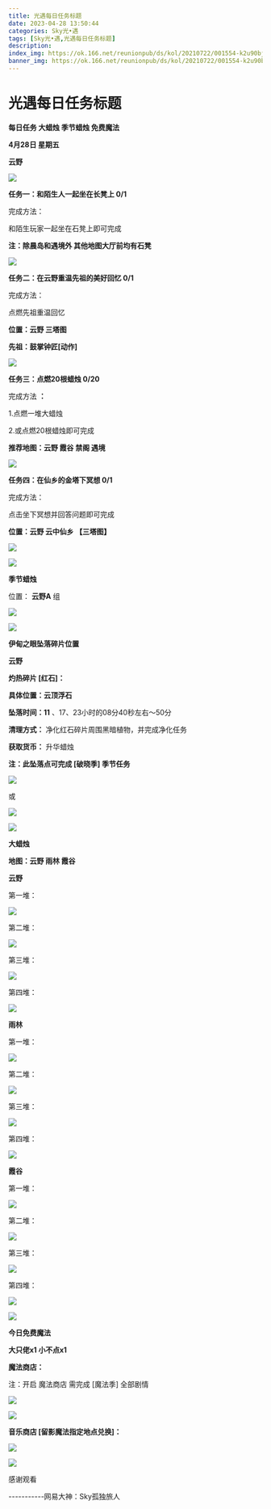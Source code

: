 ```yaml
---
title: 光遇每日任务标题
date: 2023-04-28 13:50:44
categories: Sky光•遇
tags: [Sky光•遇,光遇每日任务标题]
description: 
index_img: https://ok.166.net/reunionpub/ds/kol/20210722/001554-k2u90bj7ay.png?imageView&thumbnail=600x0&type=jpg
banner_img: https://ok.166.net/reunionpub/ds/kol/20210722/001554-k2u90bj7ay.png?imageView&thumbnail=600x0&type=jpg
---
```

# 光遇每日任务标题
**每日任务 大蜡烛 季节蜡烛 免费魔法**

 **4月28日 星期五**

 **云野**

![](https://img.166.net/reunionpub/ds/kol/20230428/001955-uhvbts6c8a.jpg)

 **任务一：和陌生人一起坐在长凳上 0/1**

完成方法：

和陌生玩家一起坐在石凳上即可完成

 **注：除晨岛和遇境外 其他地图大厅前均有石凳**

![](https://img.166.net/reunionpub/ds/kol/20230428/001023-dmjtq9gr6s.jpg)

 **任务二：在云野重温先祖的美好回忆 0/1**

完成方法：

点燃先祖重温回忆

 **位置：云野 三塔图**

 **先祖：鼓掌钟匠[动作]**

![](https://img.166.net/reunionpub/ds/kol/20230428/001058-5ptq8k4vuj.jpeg)

 **任务三：点燃20根蜡烛 0/20**

完成方法 **：**

1.点燃一堆大蜡烛

2.或点燃20根蜡烛即可完成

 **推荐地图：云野 霞谷 禁阁 遇境**

![](https://img.166.net/reunionpub/ds/kol/20230428/001214-ktsahwpr6b.jpg)

 **任务四：在仙乡的金塔下冥想 0/1**

完成方法：

点击坐下冥想并回答问题即可完成

 **位置：云野 云中仙乡  【三塔图】**

![](https://img.166.net/reunionpub/ds/kol/20230428/001230-udz9aisml5.jpg)

![](https://img.166.net/reunionpub/ds/kol/20221018/100256-wzutnocka0.png)

 **季节蜡烛**

位置： **云野A** 组

![](https://img.166.net/reunionpub/ds/kol/20230427/235634-4lksp63vef.png)

![](https://img.166.net/reunionpub/ds/kol/20221130/005912-5mvshq9nf3.png)

 **伊甸之眼坠落碎片位置**

 **云野**

 **灼热碎片 [红石]：**

 **具体位置：云顶浮石**

 **坠落时间：11** 、17、23小时的08分40秒左右～50分

 **清理方式：** 净化红石碎片周围黑暗植物，并完成净化任务

 **获取货币：** 升华蜡烛

 **注：此坠落点可完成  [破晓季] 季节任务**

![](https://img.166.net/reunionpub/ds/kol/20230428/003342-tksbq01yf3.jpeg)

或

![](https://img.166.net/reunionpub/ds/kol/20230428/003106-9csv0nk3be.jpeg)

![](https://img.166.net/reunionpub/ds/kol/20230313/005012-cdpy0kr1uq.png)

 **大蜡烛**

 **地图：云野 雨林 霞谷**

 **云野**

第一堆：

![](https://img.166.net/reunionpub/ds/kol/20230427/235717-lyu2m4bp8w.jpeg)

第二堆：

![](https://img.166.net/reunionpub/ds/kol/20230427/235728-b6hlmae21p.jpeg)

第三堆：

![](https://img.166.net/reunionpub/ds/kol/20230427/235735-y5og04c2sz.jpeg)

第四堆：

![](https://img.166.net/reunionpub/ds/kol/20230427/235742-uihetlksoz.jpeg)

 **雨林**

第一堆：

![](https://img.166.net/reunionpub/ds/kol/20230428/000130-esc1h02rvm.jpeg)

第二堆：

![](https://img.166.net/reunionpub/ds/kol/20230428/000138-zuqs79d8if.jpeg)

第三堆：

![](https://img.166.net/reunionpub/ds/kol/20230428/000147-v2kifj6hw7.jpeg)

第四堆：

![](https://img.166.net/reunionpub/ds/kol/20230428/000152-27ynav0pkj.jpeg)

 **霞谷**

第一堆：

![](https://img.166.net/reunionpub/ds/kol/20230428/000236-5qo9dpnj7g.jpeg)

第二堆：

![](https://img.166.net/reunionpub/ds/kol/20230428/000243-305jpgkmfs.jpeg)

第三堆：

![](https://img.166.net/reunionpub/ds/kol/20230428/000250-vsn1ek8ij9.jpeg)

第四堆：

![](https://img.166.net/reunionpub/ds/kol/20230428/000258-r84jseskub.jpeg)

![](https://img.166.net/reunionpub/ds/kol/20221018/100256-wzutnocka0.png)

 **今日免费魔法**

 **大只佬x1 小不点x1**

 **魔法商店：**

注：开启 魔法商店 需完成 [魔法季] 全部剧情

![](https://img.166.net/reunionpub/ds/kol/20221018/100559-oibznvdtus.png)

![](https://img.166.net/reunionpub/ds/kol/20230428/000409-5itngo6283.jpeg)

 **音乐商店 [留影魔法指定地点兑换]：**

![](https://img.166.net/reunionpub/ds/kol/20230423/235646-rs8ob3knfd.jpeg)

 **![](https://img.166.net/reunionpub/ds/kol/20221018/100256-wzutnocka0.png)**

感谢观看

\-----------网易大神：Sky孤独旅人

